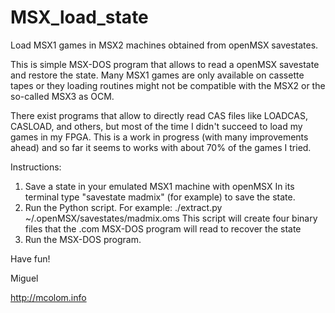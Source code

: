 # MSX_load_state
Load MSX1 games in MSX2 machines obtained from openMSX savestates.

This is simple MSX-DOS program that allows to read a openMSX savestate and restore the state.
Many MSX1 games are only available on cassette tapes or they loading routines might not be compatible with the MSX2 or the so-called MSX3 as OCM.

There exist programs that allow to directly read CAS files like LOADCAS, CASLOAD, and others, but most of the time I didn't succeed to load my games in my FPGA.
This is a work in progress (with many improvements ahead) and so far it seems to works with about 70% of the games I tried.

Instructions:
1) Save a state in your emulated MSX1 machine with openMSX
In its terminal type "savestate madmix" (for example) to save the state.
2) Run the Python script. For example: ./extract.py ~/.openMSX/savestates/madmix.oms
This script will create four binary files that the .com MSX-DOS program will read to recover the state
3) Run the MSX-DOS program.

Have fun!

Miguel

http://mcolom.info
